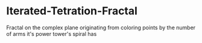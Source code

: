 # Iterated-Tetration-Fractal
Fractal on the complex plane originating from coloring points by the number of arms it's power tower's spiral has
